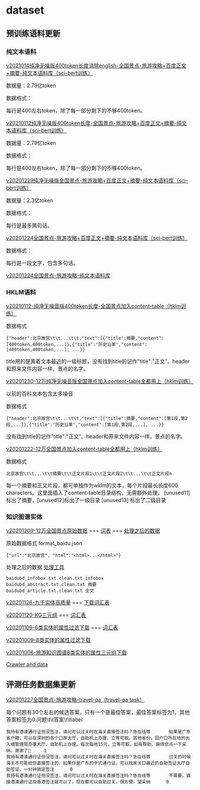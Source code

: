 # dataset

## 预训练语料更新

### 纯文本语料
[v2021014纯净无噪版400token长度消除english-全国景点-旅游攻略+百度正文+摘要-纯文本语料库（sci-bert训练）](https://cloud.tsinghua.edu.cn/f/38fe0a8ed7b645918ccf/?dl=1)

数据量：2.79亿token

数据格式：

每行是400左右token，除了每一部分剩下的不够400token。

[v20210112纯净无噪版400token长度-全国景点-旅游攻略+百度正文+摘要-纯文本语料库（sci-bert训练）](https://cloud.tsinghua.edu.cn/f/86b275355bad44e9a32d/?dl=1)

数据量：2.79亿token

数据格式：

每行是400左右token，除了每一部分剩下的不够400token。

[v20201229纯净无噪版全国景点-旅游攻略+百度正文+摘要-纯文本语料库（sci-bert训练）](https://cloud.tsinghua.edu.cn/f/0371b3ddc9a74afca926/?dl=1)

数据量：2.3亿token

数据格式：

每行是最多两句话。

[v20201224全国景点-旅游攻略+百度正文+摘要-纯文本语料库（sci-bert训练）](https://cloud.tsinghua.edu.cn/f/2afc5d341a1340f1a90b/?dl=1)

数据格式：

每行是一段文字，包含多句话。

[v20201224全国景点-旅游攻略-纯文本语料库](https://cloud.tsinghua.edu.cn/f/2e6382c3bc914b098866/?dl=1)

### HKLM语料
[v20210112-纯净无噪音版400token长度-全国景点加入content-table（hklm训练）](https://cloud.tsinghua.edu.cn/f/3d72f657cda345cab8ff/?dl=1)

数据格式
```
{"header":北京故宫\t\t...\t\t,"text":[{"title":摘要,"content":[400token,400token,...]},{"title":"历史沿革","content":[400token,400token,...], ...}}
```
title用的是离着文本最近的一级标题，没有找到title的记作"title":"正文"。header和原来文件内容一样，景点的名字。

[v20201230-12万纯净无噪音版全国景点加入content-table全都用上（hklm训练）](https://cloud.tsinghua.edu.cn/f/db040d3d66754f65941b/?dl=1)

以前的百科文本包含太多噪音

数据格式
```
{"header":北京故宫\t\t...\t\t,"text":[{"title":摘要,"content":[第1段,第2段,...]},{"title":"历史沿革","content":[第1段,第2段,...], ...}}
```
没有找到title的记作"title":"正文"。header和原来文件内容一样，景点的名字。

[v20201222-12万全国景点加入content-table全都用上（hklm训练）](https://cloud.tsinghua.edu.cn/f/df5bda40b2ef4850b71d/?dl=1)

数据格式
```
北京故宫\t\t...\t\t摘要\t\t正文片段1\t\t正文片段2\t\t...\t\t正文片段n
```
每一个摘要和正文片段，都可单独作为wklm的文本，每个片段最长长度600 characters。这里面插入了content-table目录结构，无需额外处理， [unused11] 标出了摘要，[unused12]标出了一级目录 [unused13] 标出了二级目录

### 知识图谱实体

[v20201209-12万全国景点原始数据](https://cloud.tsinghua.edu.cn/f/ad565e2bca3a42f49973/?dl=1) === [词表](../Tourism-KG/全国景点) === [处理之后的数据](https://cloud.tsinghua.edu.cn/f/9f42433b7bd54c789491/?dl=1)

原始数据格式 format_baidu.json
```
{"url":"北京故宫", "html":"<html>...</html>"}
```
处理之后的数据 [处理工具](https://github.com/iamlockelightning/BaiduProcess)
```
baidubd_infobox.txt.clean.txt infobox
baidubd_abstract.txt.clean.txt 摘要
baidubd_article.txt.clean.txt 全文
```

[v20201126-九千实体高质量](https://cloud.tsinghua.edu.cn/f/7166f3bc2e7043b69359/?dl=1) === [下载词汇表](../Tourism-KG/20201126人工精细版)

[v20201120-KG三元组](https://cloud.tsinghua.edu.cn/f/1792b4937ff74f45a79b/?dl=1) === [词汇表](../Tourism-KG/第二次扩展后图谱实体)

[v20201109-6类实体的属性过滤下载](https://cloud.tsinghua.edu.cn/f/05a07d9f074c4e2fae91/?dl=1) === [词汇表](../Tourism-KG/entities)

[v20201009-8类实体的属性过滤下载](https://cloud.tsinghua.edu.cn/f/6f25b788b3d34d2fb7cf/?dl=1)

[v20201006-旅游知识图谱8类实体的属性三元组下载](https://cloud.tsinghua.edu.cn/f/ebf73ffec08c4994bffc/?dl=1)

[Crawler and data](../Tourism-KG/baike-spider/)


## 评测任务数据集更新
[v20201227全国景点-旅游攻略-travel-qa（travel-qa task）](https://cloud.tsinghua.edu.cn/f/a719ef3b5ac94f8086af/?dl=1)

每个问题有30个左右的候选答案，只有一个是最佳答案，最佳答案标签为1，其他答案标签为0.问题\t\t答案\t\tlabel
```
我持有港澳通行证但没签注，请问可以过关时在海关直接签注吗？急在线等		如果是广东省户籍，可以在深圳的各个口岸大厅，自助机上办理，立等可取。其他省份，回户口所在地的出入境管理局办事大厅，自助机上办理。每次每地15元，立等可取。如有帮助，麻烦您点一下采纳。谢谢了🙏		1
我持有港澳通行证但没签注，请问可以过关时在海关直接签注吗？急在线等		过关的时候海关不可能给你直接签注的，如果你是广东的卡式通行证，可以找家关口最近的自助签证大厅自助签证，一分钟搞定签注		0
我持有港澳通行证但没签注，请问可以过关时在海关直接签注吗？急在线等		不需要，直接港澳通行证及香港签注就可以了，现在都可以自助过关，很方便，望采纳		0
```
